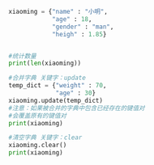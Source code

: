 
<BlogInfo title="11.字典的其他操作" author="白日梦想猿" pv=0 read_times=0 pre_cost_time=0分16秒 category="高级变量类型" tag_list="['高级变量类型']" create_time="2020.02.11 10:07:35" update_time="2020.02.11 10:15:10" />

```python
xiaoming = {"name" : "小明",
            "age" : 18,
            "gender" : "man",
            "heigh" : 1.85}


#统计数量
print(len(xiaoming))

#合并字典 关键字：update
temp_dict = {"weight" : 70,
             "age" : 30}
xiaoming.update(temp_dict)
#注意：如果被合并的字典中包含已经存在的键值对
#会覆盖原有的键值对
print(xiaoming)

#清空字典 关键字：clear
xiaoming.clear()
print(xiaoming)
```
